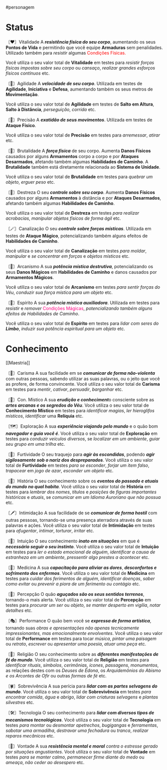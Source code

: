 #personagem

# Status

〘♥️〙Vitalidade
A ***resistência física do seu corpo***, aumentando os seus **Pontos de Vida** e permitindo que você equipe **Armaduras** sem penalidades. Utilizado também para *resistir* algumas <span style="color: rgb(255,0,0)">Condições Físicas.</span>

Você utiliza o seu valor total de **Vitalidade** em testes para *resistir forças físicas impostas sobre seu corpo* ou *cansaço*, *realizar grandes esforços físicos contínuos* etc.

〘👟〙Agilidade
A ***velocidade de seu corpo***. Utilizada em testes de **Agilidade**, **Iniciativa** e **Defesa**, aumentando também os seus metros de **Movimentação**.

Você utiliza o seu valor total de **Agilidade** em testes de **Salto em Altura**, **Salto à Distância**, *perseguição*, *corrida* etc.

〘🎯〙Precisão
A ***exatidão de seus movimentos***. Utilizada em testes de **Ataque Físico**.

Você utiliza o seu valor total de **Precisão** em testes para *arremessar*, *atirar* etc.

〘💪〙Brutalidade
A ***força física*** de seu corpo. Aumenta **Danos Físicos** causados por alguns **Armamentos** corpo a corpo e por **Ataques Desarmados**, afetando também algumas **Habilidades de Caminho**. A **Brutalidade** também está diretamente relacionada ao **Sistema de Unidade**.

Você utiliza o seu valor total de **Brutalidade** em testes para *quebrar um objeto*, *erguer peso* etc.

〘🤹〙Destreza
O seu ***controle sobre seu corpo***. Aumenta **Danos Físicos** causados por alguns **Armamentos** à distância e por **Ataques Desarmados**, afetando também algumas **Habilidades de Caminho**.

Você utiliza o seu valor total de **Destreza** em testes *para realizar acrobacias*, *manipular objetos físicos de forma ágil* etc.

〘🪄〙Canalização
O seu ***controle sobre forças místicas***. Utilizada em testes de **Ataque Mágico**, potencializando também alguns efeitos de **Habilidades de Caminho**.

Você utiliza o seu valor total de **Canalização** em testes *para moldar*, *manipular* e *se concentrar em forças* e *objetos místicos* etc.

〘🧙〙Arcanismo
A sua ***potência mística destrutiva***, potencializando os seus **Danos Mágicos** em **Habilidades de Caminho** e danos causados por **Armamentos Mágicos**.

Você utiliza o seu valor total de **Arcanismo** em testes *para sentir forças do Véu*, *conduzir sua força mística para um objeto* etc.

〘🙏〙Espírito
A sua ***potência mística auxiliadora***. Utilizada em testes para *resistir* e *remover* <span style="color:rgb(255, 0, 128)">Condições Mágicas</span>, *potencializando também alguns efeitos de Habilidades de Caminho*.

Você utiliza o seu valor total de **Espírito** em testes para *lidar com seres do* ***Limbo***, *induzir sua potência espiritual para um objeto* etc.

# Conhecimento
[[Maestria]]

〘💬〙Carisma
A sua facilidade em se ***comunicar de forma não-violenta*** com outras pessoas, sabendo utilizar as suas palavras, ou o jeito que você as profere, de forma convincente. Você utiliza o seu valor total de **Carisma** em testes para *mentir*, *cativar*, *persuadir*, *barganhar* etc.

〘🔮〙Con. Místico
A sua ***erudição e conheciment***o consciente sobre as ***artes arcanas e os segredos do Véu***. Você utiliza o seu valor total de **Conhecimento Místico** em testes para *identificar magias*, *ler  hieroglifos místicos*, *identificar* uma **Relíquia** etc.

〘🗺️〙Exploração
A sua ***experiência viajando pelo mundo*** e o quão bom ***navegador e guia você é***. Você utiliza o seu valor total de **Exploração** em testes para *conduzir veículos diversos*, se *localizar em um ambiente*, *guiar seu grupo em uma trilha* etc.

〘🥷〙Furtividade
O seu traquejo para ***agir às escondidas***, podendo ***agir sigilosamente sob o nariz dos despreparados***. Você utiliza o seu valor total de **Furtividade** em testes *para se esconder*, *forjar um item falso*, *trapacear* em *jogo de azar*, *esconder um objeto* etc.

〘📒〙História
O seu conhecimento sobre os ***eventos do passado e atuais do mundo no qual habita***. Você utiliza o seu valor total de **História** em testes para *lembrar dos nomes*, *títulos* e *posições* de *figuras importantes* *históricas* e *atuais*, se *comunicar em um Idioma Auroriano que não possua* etc.

〘🗡️〙Intimidação
A sua facilidade de se ***comunicar de forma hostil*** com outras pessoas, tornando-se uma presença aterradora através de suas palavras e ações. Você utiliza o seu valor total de **Intimidação** em testes para *afugentar*, *intimar*, *torturar*, *irritar* etc.

〘🤍〙Intuição
O seu conhecimento ***inato em situações*** em que é ***necessário seguir o seu instinto***. Você utiliza o seu valor total de **Intuição** em testes para *ler o estado emocional de alguém*, *identificar a causa de estranheza em um ambiente*, *pressentir algo prestes a acontecer* etc.

〘🥼〙Medicina
A sua ***capacitação para aliviar as dores***, ***desconfortos e sofrimento dos enfermos***. Você utiliza o seu valor total de **Medicina** em testes para *cuidar dos ferimentos de alguém*, *identificar doenças*, *saber como evitar* ou *prevenir a piora de um ferimento ou contágio* etc.

〘🔎〙Percepção
O quão ***aguçados são os seus sentidos terrenos***, tornando-o mais alerta. Você utiliza o seu valor total de **Percepção** em testes para *procurar um ser* ou *objeto*, *se manter desperto em vigília*, *notar detalhes* etc.

〘🎭〙Performance
O quão bem você se ***expressa de forma artística***, tornando suas *obras e apresentações não apenas tecnicamente impressionantes, mas emocionalmente envolventes*. Você utiliza o seu valor total de **Performance** em testes para tocar *música*, *pintar uma paisagem* ou *retrato*, *escrever* ou *apresentar uma poesia*, *atuar uma peça* etc.

〘💠〙Religião
O seu conhecimento sobre as ***diferentes manifestações de fé do mundo***. Você utiliza o seu valor total de **Religião** em testes para *identificar rituais*, *símbolos*, *cerimônias*, *ícones*, *passagens*, *monumentos*, as relações destes com os *Deuses de Édona*, os *Arquidemônios do Abismo e os Arcontes de Ofir* ou outras *formas de fé* etc.

〘🍀〙Sobrevivência
A sua perícia para ***lidar com as partes selvagens do mundo***. Você utiliza o seu valor total de **Sobrevivência** em testes *para encontrar comida*, *água* e *abrigo*, *lidar com criaturas selvagens* e *plantas silvestres* etc.

〘🛠️〙Tecnologia
O seu conhecimento para ***lidar com diversos tipos de mecanismos tecnológicos***. Você utiliza o seu valor total de **Tecnologia** em testes *para montar* ou *desmontar apetrechos*, *bugigangas* e *ferramentas*, *sabotar uma armadilha*, *destravar uma fechadura* ou *tranca*, *realizar reparos mecânicos* etc.

〘🧠〙Vontade
A sua ***resistência mental e moral*** *contra o estresse gerado por situações angustiantes*. Você utiliza o seu valor total de **Vontade** em testes *para se manter calmo*, *permanecer firme diante do medo* ou *ameaça*, *não ceder ao desespero* etc.
